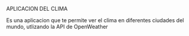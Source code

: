 APLICACION DEL CLIMA 

Es una aplicacion que te permite ver el clima en diferentes ciudades del mundo, utlizando la API de OpenWeather
